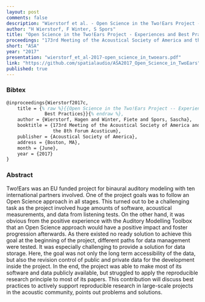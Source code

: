 ```yaml
---
layout: post
comments: false
description: "Wierstorf et al. - Open Science in the Two!Ears Project - Experiences and Best Practices"
author: "H Wierstorf, F Winter, S Spors"
title: "Open Science in the Two!Ears Project - Experiences and Best Practices"
proceedings: "173rd Meeting of the Acoustical Society of America and the 8th Forum Acusticum"
short: "ASA"
year: "2017"
presentation: "wierstorf_et_al-2017-open_science_in_twoears.pdf"
link: "https://github.com/spatialaudio/ASA2017_Open_Science_in_TwoEars"
published: true
---
```


### Bibtex

```latex
@inproceedings{Wierstorf2017c,
    title = {% raw %}{{Open Science in the Two!Ears Project -- Experiences and
              Best Practices}}{% endraw %},
    author = {Wierstorf, Hagen and Winter, Fiete and Spors, Sascha},
    booktitle = {173rd Meeting of the Acoustical Society of America and
                 the 8th Forum Acusticum},
    publisher = {Acoustical Society of America},
    address = {Boston, MA},
    month = {June},
    year = {2017}
}
```

### Abstract

Two!Ears was an EU funded project for binaural auditory modeling with ten
international partners involved. One of the project goals was to follow an Open
Science approach in all stages. This turned out to be a challenging task as the
project involved huge amounts of software, acoustical measurements, and data
from listening tests. On the other hand, it was obvious from the positive
experience with the Auditory Modelling Toolbox that an Open Science approach
would have a positive impact and foster progression afterwards. As there existed
no ready solution to achieve this goal at the beginning of the project,
different paths for data management were tested. It was especially challenging
to provide a solution for data storage. Here, the goal was not only the long
term accessibility of the data, but also the revision control of public and
private data for the development inside the project. In the end, the project was
able to make most of its software and data publicly available, but struggled to
apply the reproducible research principle to most of its papers. This
contribution will discuss best practices to actively support reproducible
research in large-scale projects in the acoustic community, points out problems
and solutions.
